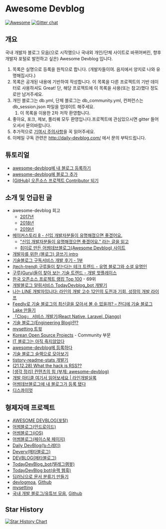 # Awesome Devblog

[![Awesome](https://awesome.re/badge.svg)](https://awesome.re)
[![Gitter chat](https://badges.gitter.im/awesome-devblog/Lobby.png)](https://app.gitter.im/#/room/#awesome-devblog_Lobby:gitter.im)

## 개요

국내 개발자 블로그 모음(으로 시작했으나 국내외 개인/단체 사이트로 바뀌어버린, 향후 개발자 포털로 발전하고 싶은) Awesome Devblog 입니다.

1. 목록은 실명으로 등록을 원칙으로 합니다. (개발자들이여. 음지에서 양지로 나와 유명해집시다.)
1. 목록은 공개된 내용에 기반하여 작성합니다. 이 목록을 다른 프로젝트의 기반 데이터로 사용하셔도 Great! 단, 해당 프로젝트에 이 목록을 사용(또는 참고)했다 정도로만 남겨주세요.
1. 개인 블로그는 db.yml, 단체 블로그는 db_community.yml, 컨퍼런스는 db_session.json 파일을 업데이트 해주세요.
    1. 이 목록을 이용한 2차 저작 환영합니다.
1. 좋아요, 포크, 제보, 풀리퀘 모두 환영입니다.프로젝트에 관심있으시면 gitter 들어오셔서 문의바랍니다.
1. 추가적으로 [기여시 주의사항](CONTRIBUTING.md)을 꼭 읽어주세요.
1. 이메일 구독 관련은 http://daily-devblog.com/ 에서 문의 부탁드립니다.

## 튜토리얼

- [awesome-devblog에 내 블로그 등록하기](https://soobaaaam.tistory.com/5)
- [awesome-devblog에 블로그 추가](https://jhhwang4195.tistory.com/6)
- [[GitHub] 오픈소스 프로젝트 Contributor 되기](https://moonnight0.tistory.com/80)

## 소개 및 언급된 글

- awesome-devblog 회고
  - [2017년](https://medium.com/@sarojaba/2017년-awesome-devblog-회고-294694e0f99d)
  - [2018년](https://medium.com/@sarojaba/2018년-awesome-devblog-회고-ecf03ef16b1a)
  - [2019년](https://medium.com/@sarojaba/2019년-어썸데브블로그-회고-fabd24f64db8)
- [메이커스토리 8 - 신입 개발자분들이 유명해졌으면 좋겠어요.](https://www.disquiet.tech/post/makerstory-8)
  - ["신입 개발자분들이 유명해졌으면 좋겠어요." 라는 글을 읽고](https://www.hyojae.info/809a9321-0427-4268-8096-8415e7f33bcd)
  - [취미로 만든 어썸데브블로그(Awesome Devblog) 사이트](https://ddka.tistory.com/entry/취미로-만든-어썸데브블로그Awesome-Devblog-사이트)
- [개발자를 위한 (블로그) 글쓰기 intro](https://www.slideshare.net/zzsza/intro-102870757)
- [기술블로그 구독서비스 개발 후기 - 1부](https://taetaetae.github.io/2018/08/05/daily-dev-blog-1/)
- [(tech-trend) 구루들이 찾는다는 테크 트렌드 - 유명 블로그와 소셜 유명인](http://keen.devpools.kr/2017/08/03/tech-trend-03/)
- [구루(Guru)들이 찾아 보는 기술 트렌드 - 개발 핫플레이스](https://post.naver.com/viewer/postView.nhn?volumeNo=10941002)
- [한국 오픈소스 프로젝트 랭킹 Top 100](https://medium.com/supple/한국-오픈소스-프로젝트-top-100-739dafc082cf) - 69위
- [개발블로그 알림서비스 TodayDevblog_bot 개발기](https://miryang.dev/2019/06/22/Devblog-TelegramBot/)
- [나는 LINE 개발자입니다: 라인의 개발 고수 12인의 도전과 기회, 성장의 개발 라이프](https://books.google.co.kr/books?id=2pK0DwAAQBAJ&pg=PT141&dq=awesome+devblog&hl=ko&sa=X&ved=0ahUKEwjpodLWyePmAhU-yIsBHYzGC5wQ6AEILzAB#v=onepage&q=awesome%20devblog)
- [Feedly로 기술 블로그의 최신글을 모아서 볼 수 없을까? – 잔디에 기술 블로그 Lake 만들기](http://blog.jandi.com/ko/2020/02/11/feedly-and-jandi-blog-lake/)
- [「Clog」 서비스 개발기(React Native, Laravel, Django)](https://dev-yakuza.posstree.com/ko/clog/development-journal/)
- [기술 블로그(Engineering Blog)란?](https://www.44bits.io/ko/keyword/engineering-blog#기술-블로그-링크집)
- [mysetting 트윗](https://twitter.com/mysetting_io/status/1401730873725124613)
- [Korean Open Source Projects](https://awesomeopensource.com/projects/korean) - Community 부문
- [IT 블로그는 아직 죽지않았다](http://channy.creation.net/blog/1332)
- [awesome-devblog에 등록하다](https://blog.naver.com/phg98/221376382192)
- [기술 블로그 슬랙으로 모아보기](https://donghh0221.tistory.com/14)
- [tistory-readme-stats 개발기](https://formason.tistory.com/22)
- [(21.12.28) What the hack is RSS??](https://spookyjelly.tistory.com/69)
- [[생각 정리] 컨텐츠의 힘 (부제: awesome-devblog)](https://csj000714.tistory.com/564)
- [개발 아티클 여기서 읽어보세요 | 라인개발실록](https://youtu.be/YFdHEbuSWMU?t=246)
- [어썸데브블로그에 내 블로그가 등록 됐다](https://su-mmer.tistory.com/106)
- [디스콰이엇](https://disquiet.io/product/%EC%96%B4%EC%8D%B8%EB%8D%B0%EB%B8%8C%EB%B8%94%EB%A1%9C%EA%B7%B8)

## 형제자매 프로젝트

- [AWESOME DEVBLOG(포탈)](https://awesome-devblog.netlify.app/)
- [어썸블로그(안드로이드)](https://play.google.com/store/apps/details?id=blogs.awesome.android.awesome_blogs_flutter)
- [어썸블로그(iOS)](https://apps.apple.com/kr/app/id1557176134)
- [어썸블로그(페이스북 페이지)](https://www.facebook.com/awesomeblogs/)
- [Daily DevBlog(뉴스레터)](http://daily-devblog.com/)
- [Devery(메타블로그)](https://devery.ssunm.app)
- [DEVBLOG(메타블로그)](http://devblog.selfhow.com/)
- [TodayDevBlog_bot(텔레그램봇)](https://t.me/TodayDevblog_bot)
- [TodayDevBlog bot(슬랙 웹훅)](https://github.com/techinpark/today-devblog-bot)
- [딥러닝으로 문서 분류기 만들기](https://nero.devstory.co.kr/post/pj-devblog-classifier/)
- [devlogmoa](http://devlogmoa.shop/), [Github](https://github.com/monkeyDugi/dev_log_moa)
- [mysetting](https://mysetting.io/posts/trending/all)
- [국내 개발 블로그/유튜브 모음](https://kr-open-development.github.io/), [Github](https://github.com/kr-open-development/kr-open-development.github.io)

## Star History

[![Star History Chart](https://api.star-history.com/svg?repos=awesome-devblog/awesome-devblog&type=Date)](https://star-history.com/#awesome-devblog/awesome-devblog&Date)

